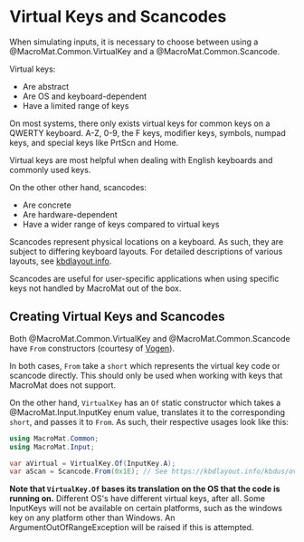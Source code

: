 ﻿# Virtual Keys and Scancodes

When simulating inputs, it is necessary to choose between using a 
@MacroMat.Common.VirtualKey and a @MacroMat.Common.Scancode.

Virtual keys:

- Are abstract
- Are OS and keyboard-dependent
- Have a limited range of keys 

On most systems, there only exists virtual keys for common keys on a QWERTY 
keyboard. A-Z, 0-9, the F keys, modifier keys, symbols, numpad keys, and 
special keys like PrtScn and Home.

Virtual keys are most helpful when dealing with English keyboards and commonly
used keys.

On the other other hand, scancodes:

- Are concrete
- Are hardware-dependent
- Have a wider range of keys compared to virtual keys

Scancodes represent physical locations on a keyboard. As such, they are subject
to differing keyboard layouts. For detailed descriptions of various layouts,
see [kbdlayout.info](https://kbdlayout.info/).

Scancodes are useful for user-specific applications when using specific keys
not handled by MacroMat out of the box.

## Creating Virtual Keys and Scancodes

Both @MacroMat.Common.VirtualKey and @MacroMat.Common.Scancode have 
`From` constructors (courtesy of 
[Vogen](https://github.com/SteveDunn/Vogen)).

In both cases, `From` take a `short` which represents the virtual key code
or scancode directly. This should only be used when working with keys that
MacroMat does not support.

On the other hand, `VirtualKey` has an `Of` static constructor which takes 
a @MacroMat.Input.InputKey enum value, translates it to the corresponding 
`short`, and passes it to `From`. As such, their respective usages look like 
this:

```cs
using MacroMat.Common;
using MacroMat.Input;

var aVirtual = VirtualKey.Of(InputKey.A);
var aScan = Scancode.From(0x1E); // See https://kbdlayout.info/kbdus/overview+scancodes
```

**Note that `VirtualKey.Of` bases its translation on the OS that the code is
running on.** Different OS's have different virtual keys, after all. Some 
InputKeys will not be available on certain platforms, such as the windows key
on any platform other than Windows. An ArgumentOutOfRangeException will be 
raised if this is attempted.